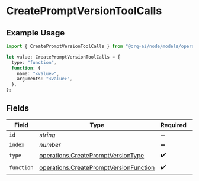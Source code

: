 # CreatePromptVersionToolCalls

## Example Usage

```typescript
import { CreatePromptVersionToolCalls } from "@orq-ai/node/models/operations";

let value: CreatePromptVersionToolCalls = {
  type: "function",
  function: {
    name: "<value>",
    arguments: "<value>",
  },
};
```

## Fields

| Field                                                                                            | Type                                                                                             | Required                                                                                         | Description                                                                                      |
| ------------------------------------------------------------------------------------------------ | ------------------------------------------------------------------------------------------------ | ------------------------------------------------------------------------------------------------ | ------------------------------------------------------------------------------------------------ |
| `id`                                                                                             | *string*                                                                                         | :heavy_minus_sign:                                                                               | N/A                                                                                              |
| `index`                                                                                          | *number*                                                                                         | :heavy_minus_sign:                                                                               | N/A                                                                                              |
| `type`                                                                                           | [operations.CreatePromptVersionType](../../models/operations/createpromptversiontype.md)         | :heavy_check_mark:                                                                               | N/A                                                                                              |
| `function`                                                                                       | [operations.CreatePromptVersionFunction](../../models/operations/createpromptversionfunction.md) | :heavy_check_mark:                                                                               | N/A                                                                                              |